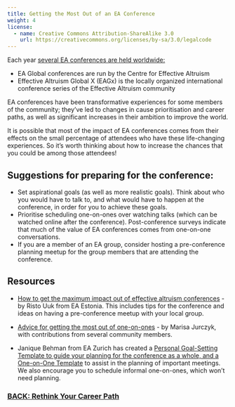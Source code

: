 ```yaml
---
title: Getting the Most Out of an EA Conference
weight: 4
license:
  - name: Creative Commons Attribution-ShareAlike 3.0
    url: https://creativecommons.org/licenses/by-sa/3.0/legalcode
---
```

Each year <a target="_blank" href="https://www.eaglobal.org/">several EA conferences are held worldwide:</a>

* EA Global conferences are run by the Centre for Effective Altruism
* Effective Altruism Global X (EAGx) is the locally organized international conference series of the Effective Altruism community


EA conferences have been transformative experiences for some members of the community; they’ve led to changes in cause prioritisation and career paths, as well as significant increases in their ambition to improve the world. 

It is possible that most of the impact of EA conferences comes from their effects on the small percentage of attendees who have these life-changing experiences. So it’s worth thinking about how to increase the chances that you could be among those attendees!

## Suggestions for preparing for the conference:

* Set aspirational goals (as well as more realistic goals). Think about who you would have to talk to, and what would have to happen at the conference, in order for you to achieve these goals. 
* Prioritise scheduling one-on-ones over watching talks (which can be watched online after the conference). Post-conference surveys indicate that much of the value of EA conferences comes from one-on-one conversations. 
* If you are a member of an EA group, consider hosting a pre-conference planning meetup for the group members that are attending the conference.   

## Resources

* <a target="_blank" href="https://forum.effectivealtruism.org/posts/5hKDjrGocGcreH3DC/how-to-get-the-maximum-value-out-of-effective-altruism">How to get the maximum impact out of effective altruism conferences</a> - by Risto Uuk from EA Estonia. This includes tips for the conference and ideas on having a pre-conference meetup with your local group.

* <a target="_blank" href="https://forum.effectivealtruism.org/posts/3kFWJLy7uBYgeQ4xs/advice-for-getting-the-most-out-of-one-on-ones#comments">Advice for getting the most out of one-on-ones</a> - by Marisa Jurczyk, with contributions from several community members.

* Janique Behman from EA Zurich has created a <a target="_blank" href="https://docs.google.com/document/d/14lxKIome7JO3QlOAbROKsvPZ46Z-6InaVQ9M3pHdDco/edit?pli=1">Personal Goal-Setting Template to guide your planning for the conference as a whole, and a <a target="_blank" href="https://docs.google.com/document/d/10pHFNk19hMxwXaIDQDT2q8XUrrCX4xfGMW1sHNmCX0M/edit">One-on-One Template</a> to assist in the planning of important meetings. We also encourage you to schedule informal one-on-ones, which won’t need planning. 


### [BACK: Rethink Your Career Path](/take_action/career)